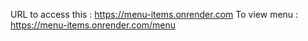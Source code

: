 URL to access this : https://menu-items.onrender.com
To view menu : https://menu-items.onrender.com/menu
